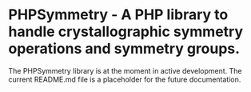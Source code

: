 # PHPSymmetry - A PHP library to handle crystallographic symmetry operations and symmetry groups.

The PHPSymmetry library is at the moment in active development. The current README.md file is a placeholder for the future documentation.
